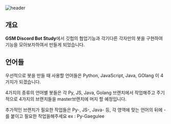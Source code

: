 
![header](https://capsule-render.vercel.app/api?type=wave&color=gradient&height=300&section=header&text=GSM_DiscordBot_Study&fontSize=90)
## 개요
**GSM Discord Bot Study**에서
깃헙의 협업기능과 각기다른 각자만의 봇을 구현하여
기능을 모아보자하여서 만들게 되었습니다.

## 언어들
우선적으로 봇을 만들 때 사용할 언어들은 Python, JavaScript, Java, GOlang
이 4가지가 되겠습니다.

4가지의 종류의 언어별 봇들은 각 Py, JS, Java, Golang 브랜치에서 작업해주고
주기적으로 4가지의 브랜치들을 master브랜치에 머지 할 예정입니다.

추가적인 브랜치가 필요한 작업들은 Py-, JS-, Java- 등, 각 영역에 맞는 언어의 뒤에 -를 붙이고 필요한 작업을해주세요
ex : Py-Gaegulee
